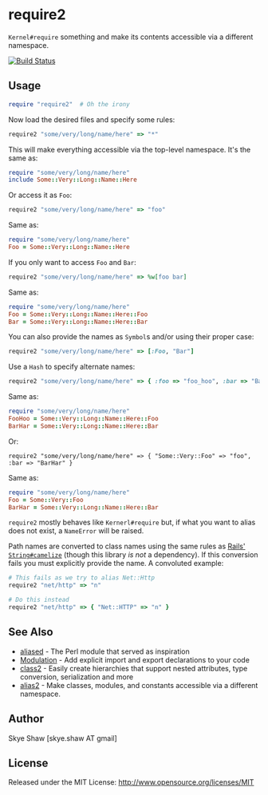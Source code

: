 # require2

`Kernel#require` something and make its contents accessible via a different namespace.

[![Build Status](https://travis-ci.org/sshaw/require2.svg?branch=master)](https://travis-ci.org/sshaw/require2)

## Usage

```rb
require "require2"  # Oh the irony
```

Now load the desired files and specify some rules:
```rb
require2 "some/very/long/name/here" => "*"
```

This will make everything accessible via the top-level namespace. It's the same as:
```rb
require "some/very/long/name/here"
include Some::Very::Long::Name::Here
```

Or access it as `Foo`:
```rb
require2 "some/very/long/name/here" => "foo"
```

Same as:
```rb
require "some/very/long/name/here"
Foo = Some::Very::Long::Name::Here
```

If you only want to access `Foo` and `Bar`:
```rb
require2 "some/very/long/name/here" => %w[foo bar]
```

Same as:
```rb
require "some/very/long/name/here"
Foo = Some::Very::Long::Name::Here::Foo
Bar = Some::Very::Long::Name::Here::Bar
```

You can also provide the names as `Symbol`s and/or using their proper case:
```rb
require2 "some/very/long/name/here" => [:Foo, "Bar"]
```

Use a `Hash` to specify alternate names:
```rb
require2 "some/very/long/name/here" => { :foo => "foo_hoo", :bar => "BarHar" }
```


Same as:
```rb
require "some/very/long/name/here"
FooHoo = Some::Very::Long::Name::Here::Foo
BarHar = Some::Very::Long::Name::Here::Bar
```

Or:
```
require2 "some/very/long/name/here" => { "Some::Very::Foo" => "foo", :bar => "BarHar" }
```

Same as:
```rb
require "some/very/long/name/here"
Foo = Some::Very::Foo
BarHar = Some::Very::Long::Name::Here::Bar
```

`require2` mostly behaves like `Kernerl#require` but, if what you want to alias does not exist, a `NameError` will be raised.

Path names are converted to class names using the same rules as [Rails' `String#camelize`](https://api.rubyonrails.org/v4.2.6/classes/ActiveSupport/Inflector.html#method-i-camelize) (though this library _is not_ a dependency). If this conversion fails you must explicitly provide the name. A convoluted example:

```rb
# This fails as we try to alias Net::Http
require2 "net/http" => "n"

# Do this instead
require2 "net/http" => { "Net::HTTP" => "n" }
```

## See Also

* [aliased](https://metacpan.org/pod/aliased) - The Perl module that served as inspiration
* [Modulation](https://github.com/digital-fabric/modulation) - Add explicit import and export declarations to your code
* [class2](https://github.com/sshaw/class2) - Easily create hierarchies that support nested attributes, type conversion, serialization and more
* [alias2](https://github.com/sshaw/alias2) - Make classes, modules, and constants accessible via a different namespace.

## Author

Skye Shaw [skye.shaw AT gmail]

## License

Released under the MIT License: http://www.opensource.org/licenses/MIT
